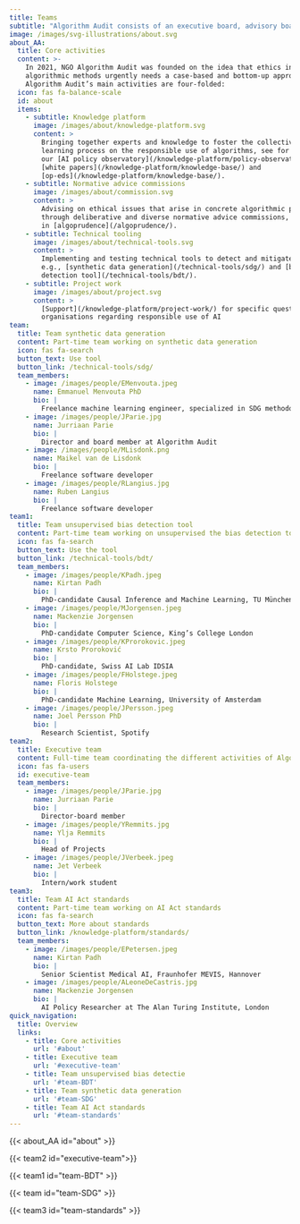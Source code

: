```yaml
---
title: Teams
subtitle: "Algorithm Audit consists of an executive board, advisory board, supervisory board, various teams and works with case-based advice commissions that consist of independent experts and stakeholder. Learn more about\_our the [governance](/about/boards/).\n"
image: /images/svg-illustrations/about.svg
about_AA:
  title: Core activities
  content: >-
    In 2021, NGO Algorithm Audit was founded on the idea that ethics in
    algorithmic methods urgently needs a case-based and bottom-up approach.
    Algorithm Audit’s main activities are four-folded:
  icon: fas fa-balance-scale
  id: about
  items:
    - subtitle: Knowledge platform
      image: /images/about/knowledge-platform.svg
      content: >
        Bringing together experts and knowledge to foster the collective
        learning process on the responsible use of algorithms, see for instance
        our [AI policy observatory](/knowledge-platform/policy-observatory/),
        [white papers](/knowledge-platform/knowledge-base/) and
        [op-eds](/knowledge-platform/knowledge-base/).
    - subtitle: Normative advice commissions
      image: /images/about/commission.svg
      content: >
        Advising on ethical issues that arise in concrete algorithmic practice
        through deliberative and diverse normative advice commissions, resulting
        in [algoprudence](/algoprudence/).
    - subtitle: Technical tooling
      image: /images/about/technical-tools.svg
      content: >
        Implementing and testing technical tools to detect and mitigate bias,
        e.g., [synthetic data generation](/technical-tools/sdg/) and [bias
        detection tool](/technical-tools/bdt/).
    - subtitle: Project work
      image: /images/about/project.svg
      content: >
        [Support](/knowledge-platform/project-work/) for specific questions from public and private sector
        organisations regarding responsible use of AI
team:
  title: Team synthetic data generation
  content: Part-time team working on synthetic data generation
  icon: fas fa-search
  button_text: Use tool
  button_link: /technical-tools/sdg/
  team_members:
    - image: /images/people/EMenvouta.jpeg
      name: Emmanuel Menvouta PhD
      bio: |
        Freelance machine learning engineer, specialized in SDG methodology
    - image: /images/people/JParie.jpg
      name: Jurriaan Parie
      bio: |
        Director and board member at Algorithm Audit
    - image: /images/people/MLisdonk.png
      name: Maikel van de Lisdonk
      bio: |
        Freelance software developer
    - image: /images/people/RLangius.jpg
      name: Ruben Langius
      bio: |
        Freelance software developer
team1:
  title: Team unsupervised bias detection tool
  content: Part-time team working on unsupervised the bias detection tool
  icon: fas fa-search
  button_text: Use the tool
  button_link: /technical-tools/bdt/
  team_members:
    - image: /images/people/KPadh.jpeg
      name: Kirtan Padh
      bio: |
        PhD-candidate Causal Inference and Machine Learning, TU München
    - image: /images/people/MJorgensen.jpeg
      name: Mackenzie Jorgensen
      bio: |
        PhD-candidate Computer Science, King’s College London
    - image: /images/people/KProrokovic.jpeg
      name: Krsto Proroković
      bio: |
        PhD-candidate, Swiss AI Lab IDSIA
    - image: /images/people/FHolstege.jpeg
      name: Floris Holstege
      bio: |
        PhD-candidate Machine Learning, University of Amsterdam
    - image: /images/people/JPersson.jpeg
      name: Joel Persson PhD
      bio: |
        Research Scientist, Spotify
team2:
  title: Executive team
  content: Full-time team coordinating the different activities of Algorithm Audit
  icon: fas fa-users
  id: executive-team
  team_members:
    - image: /images/people/JParie.jpg
      name: Jurriaan Parie
      bio: |
        Director-board member
    - image: /images/people/YRemmits.jpg
      name: Ylja Remmits
      bio: |
        Head of Projects 
    - image: /images/people/JVerbeek.jpeg
      name: Jet Verbeek
      bio: |
        Intern/work student
team3:
  title: Team AI Act standards
  content: Part-time team working on AI Act standards
  icon: fas fa-search
  button_text: More about standards
  button_link: /knowledge-platform/standards/
  team_members:
    - image: /images/people/EPetersen.jpeg
      name: Kirtan Padh
      bio: |
        Senior Scientist Medical AI, Fraunhofer MEVIS, Hannover
    - image: /images/people/ALeoneDeCastris.jpg
      name: Mackenzie Jorgensen
      bio: |
        AI Policy Researcher at The Alan Turing Institute, London
quick_navigation:
  title: Overview
  links:
    - title: Core activities
      url: '#about'
    - title: Executive team
      url: '#executive-team'
    - title: Team unsupervised bias detectie
      url: '#team-BDT'
    - title: Team synthetic data generation
      url: '#team-SDG'
    - title: Team AI Act standards
      url: '#team-standards'
---
```


{{< about_AA id="about" >}}

{{< team2 id="executive-team">}}

{{< team1 id="team-BDT" >}}

{{< team id="team-SDG" >}}

{{< team3 id="team-standards" >}}